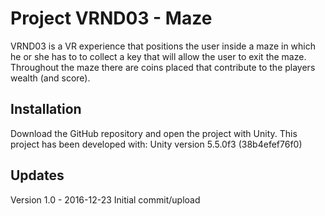 # Project VRND03 - Maze

VRND03 is a VR experience that positions the user inside a maze in which he or she has to to collect a key that will allow the user to exit the maze. Throughout the maze there are coins placed that contribute to the players wealth (and score).

## Installation

Download the GitHub repository and open the project with Unity.
This project has been developed with: Unity version 5.5.0f3 (38b4efef76f0)


## Updates

Version 1.0 - 2016-12-23 Initial commit/upload